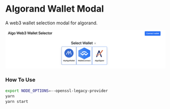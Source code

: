 # Algorand Wallet Modal
A web3 wallet selection modal for algorand.

![PreviewScreenshot](docs/preview.png)

### How To Use
```bash
export NODE_OPTIONS=--openssl-legacy-provider
yarn
yarn start
```
